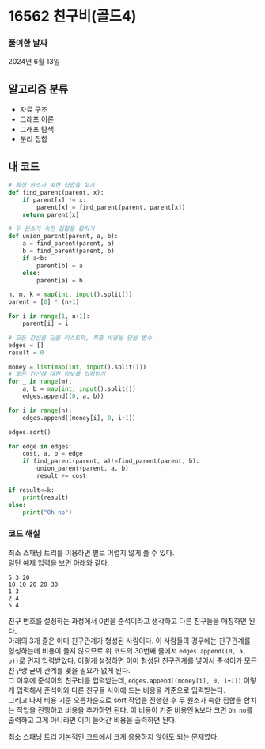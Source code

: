 # 16562 친구비(골드4)

### 풀이한 날짜

2024년 6월 13일

## 알고리즘 분류

- 자료 구조
- 그래프 이론
- 그래프 탐색
- 분리 집합

## 내 코드

```python
# 특정 원소가 속한 집합을 찾기
def find_parent(parent, x):
    if parent[x] != x:
        parent[x] = find_parent(parent, parent[x])
    return parent[x]

# 두 원소가 속한 집합을 합치기
def union_parent(parent, a, b):
    a = find_parent(parent, a)
    b = find_parent(parent, b)
    if a<b:
        parent[b] = a
    else:
        parent[a] = b

n, m, k = map(int, input().split())
parent = [0] * (n+1)

for i in range(1, n+1):
    parent[i] = i

# 모든 간선을 담을 리스트와, 최종 비용을 담을 변수
edges = []
result = 0

money = list(map(int, input().split()))
# 모든 간선에 대한 정보를 입력받기
for _ in range(m):
    a, b = map(int, input().split())
    edges.append((0, a, b))

for i in range(n):
    edges.append((money[i], 0, i+1))

edges.sort()

for edge in edges:
    cost, a, b = edge
    if find_parent(parent, a)!=find_parent(parent, b):
        union_parent(parent, a, b)
        result += cost

if result<=k:
    print(result)
else:
    print("Oh no")
```

### 코드 해설

최소 스패닝 트리를 이용하면 별로 어렵지 않게 풀 수 있다.  
일단 예제 입력을 보면 아래와 같다.

```
5 3 20
10 10 20 20 30
1 3
2 4
5 4
```

친구 번호를 설정하는 과정에서 0번을 준석이라고 생각하고 다른 친구들을 매칭하면 된다.  
아래의 3개 줄은 이미 친구관계가 형성된 사람이다. 이 사람들의 경우에는 친구관계를 형성하는데 비용이 들지 않으므로 위 코드의 30번째 줄에서 `edges.append((0, a, b))`로 먼저 입력받았다. 이렇게 설정하면 이미 형성된 친구관계를 넣어서 준석이가 모든 친구랑 굳이 관계를 맺을 필요가 없게 된다.  
그 이후에 준석이의 친구비를 입력받는데, `edges.append((money[i], 0, i+1))` 이렇게 입력해서 준석이와 다른 친구들 사이에 드는 비용을 기준으로 입력받는다.  
그리고 나서 비용 기준 오름차순으로 sort 작업을 진행한 후 두 원소가 속한 집합을 합치는 작업을 진행하고 비용을 추가하면 된다. 이 비용이 기준 비용인 k보다 크면 `Oh no`를 출력하고 그게 아니라면 이미 들어간 비용을 출력하면 된다.

최소 스패닝 트리 기본적인 코드에서 크게 응용하지 않아도 되는 문제였다.
